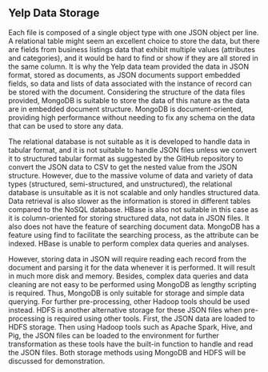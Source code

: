 
## Yelp Data Storage

Each file is composed of a single object type with one JSON object per line. A relational table might seem an excellent choice to store the data, but there are fields from business listings data that exhibit multiple values (attributes and categories), and it would be hard to find or show if they are all stored in the same column. It is why the Yelp data team provided the data in JSON format, stored as documents, as JSON documents support embedded fields, so data and lists of data associated with the instance of record can be stored with the document. Considering the structure of the data files provided, MongoDB is suitable to store the data of this nature as the data are in embedded document structure. MongoDB is document-oriented, providing high performance without needing to fix any schema on the data that can be used to store any data.

The relational database is not suitable as it is developed to handle data in tabular format, and it is not suitable to handle JSON files unless we convert it to structured tabular format as suggested by the GitHub repository  to convert the JSON data to CSV to get the nested value from the JSON structure. However, due to the massive volume of data and variety of data types (structured, semi-structured, and unstructured), the relational database is unsuitable as it is not scalable and only handles structured data. Data retrieval is also slower as the information is stored in different tables compared to the NoSQL database. HBase is also not suitable in this case as it is column-oriented for storing structured data, not data in JSON files. It also does not have the feature of searching document data. MongoDB has a feature using find to facilitate the searching process, as the attribute can be indexed. HBase is unable to perform complex data queries and analyses.

However, storing data in JSON will require reading each record from the document and parsing it for the data whenever it is performed. It will result in much more disk and memory. Besides, complex data queries and data cleaning are not easy to be performed using MongoDB as lengthy scripting is required. Thus, MongoDB is only suitable for storage and simple data querying. For further pre-processing, other Hadoop tools should be used instead. HDFS is another alternative storage for these JSON files when pre-processing is required using other tools. First, the JSON data are loaded to HDFS storage. Then using Hadoop tools such as Apache Spark, Hive, and Pig, the JSON files can be loaded to the environment for further transformation as these tools have the built-in function to handle and read the JSON files. Both storage methods using MongoDB and HDFS will be discussed for demonstration.
